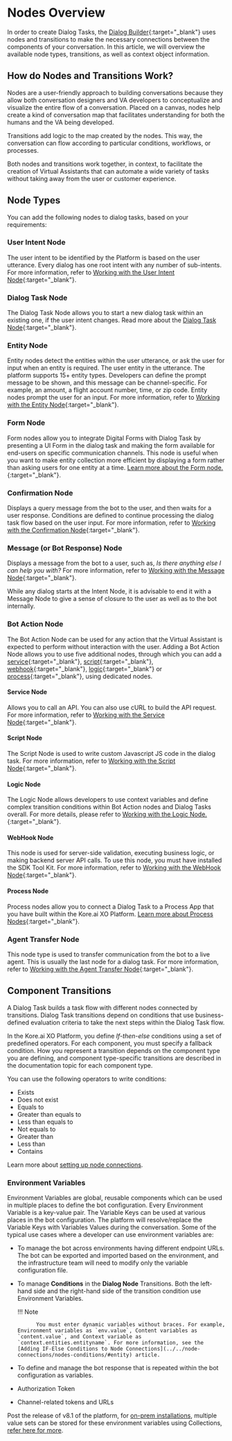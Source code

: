 # Nodes Overview

In order to create Dialog Tasks, the [Dialog Builder](../using-the-dialog-builder-tool/){:target="_blank"} uses nodes and transitions to make the necessary connections between the components of your conversation. In this article, we will overview the available node types, transitions, as well as context object information.


## How do Nodes and Transitions Work?

Nodes are a user-friendly approach to building conversations because they allow both conversation designers and VA developers to conceptualize and visualize the entire flow of a conversation. Placed on a canvas, nodes help create a kind of conversation map that facilitates understanding for both the humans and the VA being developed. 

Transitions add logic to the map created by the nodes. This way, the conversation can flow according to particular conditions, workflows, or processes.

Both nodes and transitions work together, in context, to facilitate the creation of Virtual Assistants that can automate a wide variety of tasks without taking away from the user or customer experience.


## Node Types

You can add the following nodes to dialog tasks, based on your requirements:


### User Intent Node

The user intent to be identified by the Platform is based on the user utterance. Every dialog has one root intent with any number of sub-intents. For more information, refer to [Working with the User Intent Node](../working-with-the-user-intent-node/){:target="_blank"}.


### Dialog Task Node

The Dialog Task Node allows you to start a new dialog task within an existing one, if the user intent changes. Read more about the [Dialog Task Node](../working-with-the-dialog-node/){:target="_blank"}.


### Entity Node

Entity nodes detect the entities within the user utterance, or ask the user for input when an entity is required. The user entity in the utterance. The platform supports 15+ entity types. Developers can define the prompt message to be shown, and this message can be channel-specific. For example, an amount, a flight account number, time, or zip code. Entity nodes prompt the user for an input. For more information, refer to [Working with the Entity Node](../working-with-the-entity-node/){:target="_blank"}.


### Form Node

Form nodes allow you to integrate Digital Forms with Dialog Task by presenting a UI Form in the dialog task and making the form available for end-users on specific communication channels. This node is useful when you want to make entity collection more efficient by displaying a form rather than asking users for one entity at a time. [Learn more about the Form node.](../working-with-the-form-node/){:target="_blank"}.


### Confirmation Node

Displays a query message from the bot to the user, and then waits for a user response. Conditions are defined to continue processing the dialog task flow based on the user input. For more information, refer to [Working with the Confirmation Node](../working-with-the-confirmation-nodes/){:target="_blank"}.


### Message (or Bot Response) Node

Displays a message from the bot to a user, such as, _Is there anything else I can help you with?_ For more information, refer to [Working with the Message Node](../working-with-the-message-nodes/){:target="_blank"}.

While any dialog starts at the Intent Node, it is advisable to end it with a Message Node to give a sense of closure to the user as well as to the bot internally.


### Bot Action Node

The Bot Action Node can be used for any action that the Virtual Assistant is expected to perform without interaction with the user. Adding a Bot Action Node allows you to use five additional nodes, through which you can add a [service](../working-with-the-service-node/){:target="_blank"}, [script](../working-with-the-script-node/){:target="_blank"}, [webhook](../working-with-the-web-hook-node/){:target="_blank"}, [logic](../working-with-the-logic-node/){:target="_blank"} or [process](../process-nodes/){:target="_blank"}, using dedicated nodes.


#### Service Node

Allows you to call an API. You can also use cURL to build the API request. For more information, refer to [Working with the Service Node](../working-with-the-service-node/){:target="_blank"}.


#### Script Node

The Script Node is used to write custom Javascript JS code in the dialog task. For more information, refer to [Working with the Script Node](../working-with-the-script-node/){:target="_blank"}.


#### Logic Node

The Logic Node allows developers to use context variables and define complex transition conditions within Bot Action nodes and Dialog Tasks overall. For more details, please refer to  [Working with the Logic Node.](../working-with-the-logic-node/){:target="_blank"}.


#### WebHook Node

This node is used for server-side validation, executing business logic, or making backend server API calls. To use this node, you must have installed the SDK Tool Kit. For more information, refer to [Working with the WebHook Node](../working-with-the-web-hook-node/){:target="_blank"}.


#### Process Node

Process nodes allow you to connect a Dialog Task to a Process App that you have built within the Kore.ai XO Platform. [Learn more about Process Nodes](../process-nodes/){:target="_blank"}.


### Agent Transfer Node

This node type is used to transfer communication from the bot to a live agent. This is usually the last node for a dialog task. For more information, refer to [Working with the Agent Transfer Node](../working-with-the-agent-transfer-node/){:target="_blank"}.


## Component Transitions

A Dialog Task builds a task flow with different nodes connected by transitions. Dialog Task transitions depend on conditions that use business-defined evaluation criteria to take the next steps within the Dialog Task flow.

In the Kore.ai XO Platform, you define _If-then-else_ conditions using a set of predefined operators. For each component, you must specify a fallback condition. How you represent a transition depends on the component type you are defining, and component type-specific transitions are described in the documentation topic for each component type.

You can use the following operators to write conditions:

* Exists
* Does not exist
* Equals to
* Greater than equals to
* Less than equals to
* Not equals to
* Greater than
* Less than
* Contains

Learn more about [setting up node connections](../../node-connections/nodes-conditions/).


### Environment Variables

Environment Variables are global, reusable components which can be used in multiple places to define the bot configuration. Every Environment Variable is a key-value pair. The Variable Keys can be used at various places in the bot configuration. The platform will resolve/replace the Variable Keys with Variables Values during the conversation. Some of the typical use cases where a developer can use environment variables are:

* To manage the bot across environments having different endpoint URLs. The bot can be exported and imported based on the environment, and the infrastructure team will need to modify only the variable configuration file.
* To manage **Conditions** in the **Dialog Node** Transitions. Both the left-hand side and the right-hand side of the transition condition use Environment Variables.  
  
    !!! Note
    
            You must enter dynamic variables without braces. For example, Environment variables as `env.value`, Content variables as `content.value`, and Context variable as `context.entities.entityname`. For more information, see the [Adding IF-Else Conditions to Node Connections](../../node-connections/nodes-conditions/#entity) article.

* To define and manage the bot response that is repeated within the bot configuration as variables.
* Authorization Token
* Channel-related tokens and URLs

Post the release of v8.1 of the platform, for <span style="text-decoration:underline;">on-prem installations</span>, multiple value sets can be stored for these environment variables using Collections, [refer here for more](../../../../../app-settings/variables/collections).